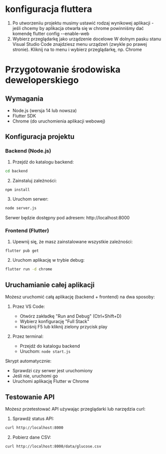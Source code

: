 # konfiguracja fluttera
1. Po utworzeniiu projektu musimy ustawić rodzaj wynikowej aplikacji - jeśli chcemy by aplikacja otwarła się w chrome powinniśmy dać komendę flutter config --enable-web
2. Wybierz przeglądarkę jako urządzenie docelowe
W dolnym pasku stanu Visual Studio Code znajdziesz menu urządzeń (zwykle po prawej stronie). Kliknij na to menu i wybierz przeglądarkę, np. Chrome

# Przygotowanie środowiska deweloperskiego

## Wymagania
- Node.js (wersja 14 lub nowsza)
- Flutter SDK
- Chrome (do uruchomienia aplikacji webowej)

## Konfiguracja projektu

### Backend (Node.js)

1. Przejdź do katalogu backend:
```bash
cd backend
```

2. Zainstaluj zależności:
```bash
npm install
```

3. Uruchom serwer:
```bash
node server.js
```

Serwer będzie dostępny pod adresem: http://localhost:8000

### Frontend (Flutter)

1. Upewnij się, że masz zainstalowane wszystkie zależności:
```bash
flutter pub get
```

2. Uruchom aplikację w trybie debug:
```bash
flutter run -d chrome
```

## Uruchamianie całej aplikacji

Możesz uruchomić całą aplikację (backend + frontend) na dwa sposoby:

1. Przez VS Code:
   - Otwórz zakładkę "Run and Debug" (Ctrl+Shift+D)
   - Wybierz konfigurację "Full Stack"
   - Naciśnij F5 lub kliknij zielony przycisk play

2. Przez terminal:
   - Przejdź do katalogu backend
   - Uruchom: `node start.js`

Skrypt automatycznie:
- Sprawdzi czy serwer jest uruchomiony
- Jeśli nie, uruchomi go
- Uruchomi aplikację Flutter w Chrome

## Testowanie API

Możesz przetestować API używając przeglądarki lub narzędzia curl:

1. Sprawdź status API:
```bash
curl http://localhost:8000
```

2. Pobierz dane CSV:
```bash
curl http://localhost:8000/data/glucose.csv
```